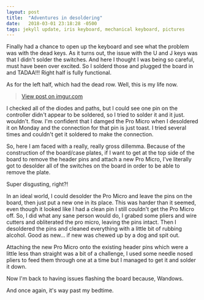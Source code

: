 ```yaml
---
layout: post
title:  "Adventures in desoldering"
date:   2018-03-01 23:18:28 -0500
tags: jekyll update, iris keyboard, mechanical keyboard, pictures
---
```


Finally had a chance to open up the keyboard and see what the problem was with the dead keys. As it turns out, the issue with the U and J keys was that I didn't solder the switches. And here I thought I was being so careful, must have been over excited. So I solderd those and plugged the board in and TADAA!!! Right half is fully functional.

As for the left half, which had the dead row. Well, this is my life now.

<blockquote class="imgur-embed-pub" lang="en" data-id="a/vdXBm"><a href="//imgur.com/a/vdXBm">View post on imgur.com</a></blockquote><script async src="//s.imgur.com/min/embed.js" charset="utf-8"></script>

I checked all of the diodes and paths, but I could see one pin on the controller didn't appear to be soldered, so I tried to solder it and it just. wouldn't. flow. I'm confident that I damged the Pro Micro when I desoldered it on Monday and the connection for that pin is just toast. I tried several times and couldn't get it soldered to make the connection.

So, here I am faced with a really, really gross dillemma. Because of the construction of the board/case plates, if I want to get at the top side of the board to remove the header pins and attach a new Pro Micro, I've literally got to desolder all of the switches on the board in order to be able to remove the plate. 

Super disgusting, right?!

In an ideal world, I could desolder the Pro Micro and leave the pins on the board, then just put a new one in its place. This was harder than it seemed, even though it looked like I had a clean pin I still couldn't get the Pro Micro off. So, I did what any sane person would do, I grabed some pliers and wire cutters and obliterated the pro micro, leaving the pins intact. Then I desoldered the pins and cleaned everything with a little bit of rubbing alcohol. Good as new... if new was chewed up by a dog and spit out.  

Attaching the new Pro Micro onto the existing header pins which were a little less than straight was a bit of a challenge, I used some needle nosed pliers to feed them through one at a time but I managed to get it and solder it down.

Now I'm back to having issues flashing the board because, Wandows. 

And once again, it's way past my bedtime.